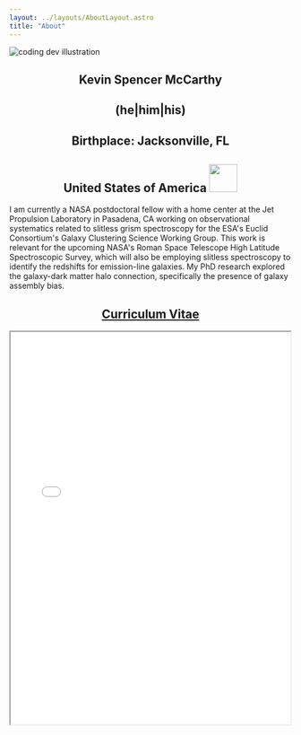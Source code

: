 ```yaml
---
layout: ../layouts/AboutLayout.astro
title: "About"
---
```


<div>
  <img src="/assets/HeadShot_McCarthy_Website.png" class="sm:w-1/2 mx-auto" alt="coding dev illustration">
</div>

<center><h2>Kevin Spencer McCarthy</h2>
<h2>(he|him|his)</h2>
<h2>Birthplace: Jacksonville, FL</h2>
<h2>United States of America <img src="/assets/USAflag_website.png" width="50" height="50"  ></h2>
</center>

<p>
I am currently a NASA postdoctoral fellow with a home center at the Jet Propulsion Laboratory in Pasadena, CA working on observational systematics related to slitless grism spectroscopy for the ESA's Euclid Consortium's Galaxy Clustering Science Working Group. This work is relevant for the upcoming NASA's Roman Space Telescope High Latitude Spectroscopic Survey, which will also be employing slitless spectroscopy to identify the redshifts for emission-line galaxies. My PhD research explored the galaxy-dark matter halo connection, specifically the presence of galaxy assembly bias.
</p>

<a href="/assets/McCarthy_CV_without_REFS.pdf" download><center><h2>Curriculum Vitae</h2></center></a>
<a class="CV_body"><p align="center"><iframe src="/assets/McCarthy_CV_without_REFS.pdf" width="500" height="700"/></iframe></p></a>
